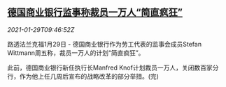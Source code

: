 <!--1611913995000-->
[德国商业银行监事称裁员一万人“简直疯狂”](https://cn.reuters.com/article/commerzbank-job-cut-0129-idCNKBS29Y119)
------

<div><i>2021-01-29T09:46:52Z</i></div><p>路透法兰克福1月29日 - 德国商业银行作为劳工代表的监事会成员Stefan Wittmann周五称，裁员一万人的计划“简直疯狂”。</p><p>此前，德国商业银行新任执行长Manfred Knof计划裁员一万人，关闭数百家分行，作为他上任几周后宣布的战略改革的部分举措。(完)</p>

